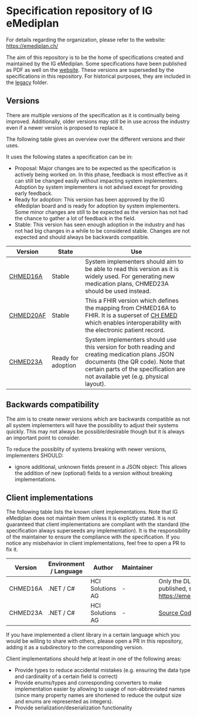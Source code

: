 # Specification repository of IG eMediplan

For details regarding the organization, please refer to the website: https://emediplan.ch/

The aim of this repository is to be the home of specifications created
and maintained by the IG eMediplan. 
Some specifications have been published as PDF as well on the [website](https://emediplan.ch/downloads/).
These versions are superseded by the specifications in this repository.
For historical purposes, they are included in the [legacy](./legacy) folder.

## Versions

There are multiple versions of the specification as it is continually being improved.
Additionally, older versions may still be in use across the industry
even if a newer version is proposed to replace it.

The following table gives an overview over the different versions
and their uses.

It uses the following states a specification can be in:

- Proposal: Major changes are to be expected as the specification is actively being worked on.
  In this phase, feedback is most effective as it can still be changed easily
  without impacting system implementers.
  Adoption by system implementers is not advised except for providing early feedback.
- Ready for adoption: This version has been approved by the IG eMediplan board
  and is ready for adoption by system implementers.
  Some minor changes are still to be expected
  as the version has not had the chance to gather a lot of feedback in the field.
- Stable: This version has seen enough adoption in the industry
  and has not had big changes in a while to be considered stable.
  Changes are not expected and should always be backwards compatible.

| Version | State | Use |
| --- | --- | --- |
| [CHMED16A](./chmed16a) | Stable | System implementers should aim to be able to read this version as it is widely used. For generating new medication plans, CHMED23A should be used instead. |
| [CHMED20AF](https://chmed20af.emediplan.ch/fhir/) | Stable | This a FHIR version which defines the mapping from CHMED16A to FHIR. It is a superset of [CH EMED](https://fhir.ch/ig/ch-emed/index.html) which enables interoperability with the electronic patient record. |
| [CHMED23A](./chmed23a) | Ready for adoption | System implementers should use this version for both reading and creating medication plans JSON documents (the QR code). Note that certain parts of the specification are not available yet (e.g. physical layout). |

## Backwards compatibility

The aim is to create newer versions which are backwards compatible
as not all system implementers will have the possibility
to adjust their systems quickly.
This may not always be possible/desirable though
but it is always an important point to consider.

To reduce the possiblity of systems breaking with newer versions,
implementers SHOULD:

- ignore additional, unknown fields present in a JSON object:
  This allows the addition of new (optional) fields to a version without breaking implementations.

## Client implementations

The following table lists the known client implementations.
Note that IG eMediplan does not maintain them unless it is explictly stated.
It is not guaranteed that client implementations are compliant with the standard
(the specification always superseeds any implementation).
It is the responsibility of the maintainer
to ensure the compliance with the specification.
If you notice any misbehavior in client implementations,
feel free to open a PR to fix it.

| Version | Environment / Language | Author | Maintainer | Notes |
| --- | --- | --- | --- | --- | 
| CHMED16A | .NET / C# | HCI Solutions AG | - | Only the DLL has been published, see https://emediplan.ch/downloads/ |
| CHMED23A | .NET / C# | HCI Solutions AG | - | [Source Code](./chmed23a/client-implementations/dotnet) |

If you have implemented a client library in a certain language
which you would be willing to share with others,
please open a PR in this repository,
adding it as a subdirectory to the corresponding version.

Client implementations should help at least in one of the following areas:

- Provide types to reduce accidental mistakes
  (e.g. ensuring the data type and cardinality of a certain field is correct)
- Provide enums/types and corresponding converters to make implementation easier
  by allowing to usage of non-abbreviated names
  (since many property names are shortened
  to reduce the output size and enums are represented as integers).
- Provide serialization/deserialization functionality
